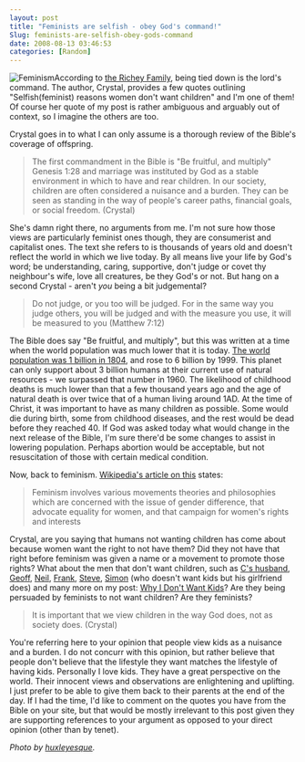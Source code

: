 ```yaml
---
layout: post
title: "Feminists are selfish - obey God's command!"
Slug: feminists-are-selfish-obey-gods-command
date: 2008-08-13 03:46:53
categories: [Random]
---
```

![Feminism](http://farm1.static.flickr.com/112/277993413_a254d97b7e_m_d.jpg "Feminism")According to [the Richey Family](http://werethericheys.blogspot.com/2008/08/tied-down.html "The Richey Family"), being tied down is the lord's command. The author, Crystal, provides a few quotes outlining "Selfish(feminist) reasons women don't want children" and I'm one of them! Of course her quote of my post is rather ambiguous and arguably out of context, so I imagine the others are too.

Crystal goes in to what I can only assume is a thorough review of the Bible's coverage of offspring.

> The first commandment in the Bible is "Be fruitful, and multiply" Genesis 1:28 and marriage was instituted by God as a stable environment in which to have and rear children. In our society, children are often considered a nuisance and a burden. They can be seen as standing in the way of people's career paths, financial goals, or social freedom. (Crystal)

She's damn right there, no arguments from me. I'm not sure how those views are particularly feminist ones though, they are consumerist and capitalist ones. The text she refers to is thousands of years old and doesn't reflect the world in which we live today. By all means live your life by God's word; be understanding, caring, supportive, don't judge or covet thy neighbour's wife, love all creatures, be they God's or not. But hang on a second Crystal - aren't _you_ being a bit judgemental?

>Do not judge, or you too will be judged. For in the same way you judge others, you will be judged and with the measure you use, it will be measured to you (Matthew 7:12)

The Bible does say "Be fruitful, and multiply", but this was written at a time when the world population was much lower that it is today. [The world population was 1 billion in 1804](http://www.population-awareness.net/faq.html), and rose to 6 billion by 1999. This planet can only support about 3 billion humans at their current use of natural resources - we surpassed that number in 1960. The likelihood of childhood deaths is much lower than that a few thousand years ago and the age of natural death is over twice that of a human living around 1AD. At the time of Christ, it was important to have as many children as possible. Some would die during birth, some from childhood diseases, and the rest would be dead before they reached 40. If God was asked today what would change in the next release of the Bible, I'm sure there'd be some changes to assist in lowering population. Perhaps abortion would be acceptable, but not resuscitation of those with certain medical condition.

Now, back to feminism. [Wikipedia's article on this](http://en.wikipedia.org/wiki/Feminism "Wikipedia's article on Feminism") states:

> Feminism involves various movements theories and philosophies which are concerned with the issue of gender difference, that advocate equality for women, and that campaign for women's rights and interests

Crystal, are you saying that humans not wanting children has come about because women want the right to not have them? Did they not have that right before feminism was given a name or a movement to promote those rights? What about the men that don't want children, such as [C's husband](https://bendechrai.com/2006/09/19/why-i-dont-want-kids/#comment-1013), [Geoff](https://bendechrai.com/2006/09/19/why-i-dont-want-kids/#comment-2519), [Neil](https://bendechrai.com/2006/09/19/why-i-dont-want-kids/#comment-4213), [Frank](https://bendechrai.com/2006/09/19/why-i-dont-want-kids/#comment-7538), [Steve](https://bendechrai.com/2006/09/19/why-i-dont-want-kids/#comment-12280), [Simon](https://bendechrai.com/2006/09/19/why-i-dont-want-kids/#comment-16457) (who doesn't want kids but his girlfriend does) and many more on my post: [Why I Don't Want Kids](https://bendechrai.com/2006/09/19/why-i-dont-want-kids/)? Are they being persuaded by feminists to not want children? Are they feminists?

> It is important that we view children in the way God does, not as society does. (Crystal)

You're referring here to your opinion that people view kids as a nuisance and a burden. I do not concurr with this opinion, but rather believe that people don't believe that the lifestyle they want matches the lifestyle of having kids. Personally I love kids. They have a great perspective on the world. Their innocent views and observations are enlightening and uplifting. I just prefer to be able to give them back to their parents at the end of the day. If I had the time, I'd like to comment on the quotes you have from the Bible on your site, but that would be mostly irrelevant to this post given they are supporting references to your argument as opposed to your direct opinion (other than by tenet).

_Photo by [huxleyesque](http://flickr.com/photos/huxleyesque/277993413/)._
